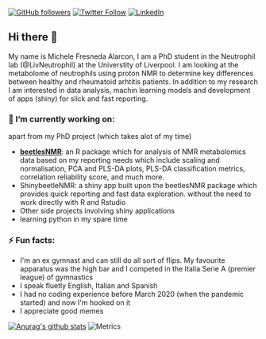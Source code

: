 [![GitHub followers](https://img.shields.io/github/followers/mikies21?label=Follow%20me&style=flat-square&logo=github&logoColor=white&colorB=4CAF50)](https://github.com/login?return_to=%2Fmikies21)
[![Twitter Follow](https://img.shields.io/twitter/follow/micfresneda?label=%20%40micfresnedal&style=flat-square&labelColor=2196F3&logo=twitter&logoColor=white&colorB=0D47A1)](https://twitter.com/micfresneda)
[![LinkedIn](https://img.shields.io/badge/LinkedIn-0077B5?style=for-the-badge&logo=linkedin&logoColor=white)](linkedin.com/in/michele-fresneda-alarcon)


## Hi there 👋
My name is Michele Fresneda Alarcon, I am a PhD student in the Neutrophil lab (@LivNeutrophil) at the Universtity of Liverpool. I am looking at the metabolome of neutrophils using proton NMR to determine key differences between healthy and rheumatoid arhtitis patients.
In addition to my research I am interested in data analysis, machin learning models and development of apps (shiny) for slick and fast reporting.

### 🔭 I’m currently working on:
apart from my PhD project (which takes alot of my time)
- [**beetlesNMR**](https://github.com/mikies21/beetlesNMR): an R package which for analysis of NMR metabolomics data based on my reporting needs which include scaling and normalisation, PCA and PLS-DA plots, PLS-DA classification metrics, correlation reliability score, and much more.
- ShinybeetleNMR: a shiny app built upon the beetlesNMR package which provides quick reporting and fast data exploration. without the need to work directly with R and Rstudio
- Other side projects involving shiny applications
- learning python in my spare time

### ⚡ Fun facts:
- I'm an ex gymnast and can still do all sort of flips. My favourite apparatus was the high bar and I competed in the Italia Serie A (premier league) of gymnastics
- I speak fluetly English, Italian and Spanish
- I had no coding experience before March 2020 (when the pandemic started) and now I'm hooked on it
- I appreciate good memes

[![Anurag's github stats](https://github-readme-stats.vercel.app/api?username=mikies21&count_private=true&show_icons=true&theme=onedark)](https://github.com/anuraghazra/github-readme-stats)
![Metrics](https://metrics.lecoq.io/mikies21?template=classic&config.timezone=Europe%2FBerlin)

<!--
**mikies21/mikies21** is a ✨ _special_ ✨ repository because its `README.md` (this file) appears on your GitHub profile.

Here are some ideas to get you started:

- 🔭 I’m currently working on ...
- 🌱 I’m currently learning ...
- 👯 I’m looking to collaborate on ...
- 🤔 I’m looking for help with ...
- 💬 Ask me about ...
- 📫 How to reach me: ...
- 😄 Pronouns: ...
- ⚡ Fun fact: ...
-->
